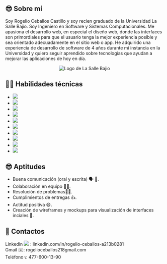 
## 😎 Sobre mí
Soy Rogelio Ceballos Castillo y soy recien graduado de la Universidad La Salle Bajío. Soy Ingeniero en Software y Sistemas Computacionales. Me apasiona el desarrollo web, en especial el diseño web, donde las interfaces son primordiales para que el usuario tenga la mejor experiencia posible y sea orientado adecuadamente en el sitio web o app. He adquirido una experiencia de desarrollo de software de 4 años durante mi instancia en la Universidad y quiero seguir aprendido sobre tecnologías que ayudan a mejorar las aplicaciones de hoy en día.

<p align="center">
  <img src="https://web.gcompostela.org/wp-content/uploads/2022/10/Universidad-La-DeLa-Salle-Bajio-logo.png" alt="Logo de La Salle Bajio">
</p>

##  🧑‍💻 Habilidades técnicas
<ul>
  <li><img src="https://img.shields.io/badge/Python-yellow?style=for-the-badge&logo=python"></li>
  <li><img src="https://img.shields.io/badge/Javascript-grey?style=for-the-badge&logo=javascript"></li>
  <li><img src="https://img.shields.io/badge/HTML-orange?style=for-the-badge"></li>
  <li><img src="https://img.shields.io/badge/CSS-blue?style=for-the-badge"></li>
  <li><img src="https://img.shields.io/badge/React%20Native-blue?style=for-the-badge"></li>
  <li><img src="https://img.shields.io/badge/Expo-blue?style=for-the-badge&logo=expo"></li>
  <li><img src="https://img.shields.io/badge/MYSQL-black?style=for-the-badge&logo=mysql"></li>
  <li><img src="https://img.shields.io/badge/NodeJS-green?style=for-the-badge&logo=nodejs"></li>
  <li><img src="https://img.shields.io/badge/Blazor-purple?style=for-the-badge&logo=Blazor"></li>
  <li><img src="https://img.shields.io/badge/Figma-black?style=for-the-badge&logo=Figma"></li>
</ul>

## 😎 Aptitudes
<ul>
  <li>Buena comunicación (oral y escrita) 🗣️ 📄.</li>
  <li>Colaboración en equipo 🤝👥.</li>
  <li>Resolución de problemas👷‍♂️.</li>
  <li>Cumplimientos de entregas 👍.</li>
  <li>Actitud positiva 😄.</li>
  <li>Creación de wireframes y mockups para visualización de interfaces inciales 📄.</li>
</ul>

## 👨 Contactos
Linkedin <img src="https://img.shields.io/badge/-blue?logo=linkedin"> : linkedin.com/in/rogelio-ceballos-a213b0281
<br>
Gmail ✉️: rogelioceballos218gmail.com
<br>
Teléfono 📞: 477-600-13-90

